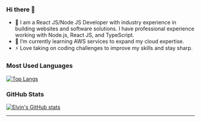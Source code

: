### Hi there 👋

- 🔭 I am a React JS/Node JS Developer with industry experience in building websites and software solutions. I have professional experience working with Node.js, React JS, and TypeScript.
- 🌱 I’m currently learning AWS services to expand my cloud expertise.
- ⚡ Love taking on coding challenges to improve my skills and stay sharp.

### Most Used Languages

[![Top Langs](https://github-readme-stats.vercel.app/api/top-langs/?username=Elvin2019&layout=compact&hide=Jupyter%20Notebook)](https://github.com/Elvin2019/github-readme-stats)

### GitHub Stats

[![Elvin's GitHub stats](https://github-readme-stats.vercel.app/api?username=Elvin2019&show_icons=true&theme=radical)](https://github.com/Elvin2019/github-readme-stats)

---

<!--
**Elvin2019/Elvin2019** is a ✨ _special_ ✨ repository because its `README.md` (this file) appears on your GitHub profile.

Here are some ideas to get you started:

- 🔭 I’m currently working on ...
- 🌱 I’m currently learning ...
- 💯 I’m looking to collaborate on ...
- 🤔 I’m looking for help with ...
- 💬 Ask me about ...
- 📧 How to reach me: ...
- 😄 Pronouns: ...
- ⚡ Fun fact: ...
-->
